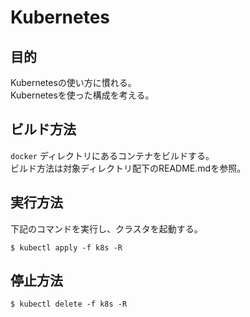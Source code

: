 # Kubernetes
## 目的
Kubernetesの使い方に慣れる。    
Kubernetesを使った構成を考える。

## ビルド方法
`docker` ディレクトリにあるコンテナをビルドする。  
ビルド方法は対象ディレクトリ配下のREADME.mdを参照。

## 実行方法
下記のコマンドを実行し、クラスタを起動する。
```
$ kubectl apply -f k8s -R
```

## 停止方法
```
$ kubectl delete -f k8s -R
```
